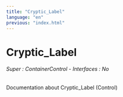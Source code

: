 ```yaml
---
title: "Cryptic_Label"
language: "en"
previous: "index.html"
---
```


# Cryptic_Label

###### Super : ContainerControl - Interfaces : No

Documentation about Cryptic_Label (Control)
